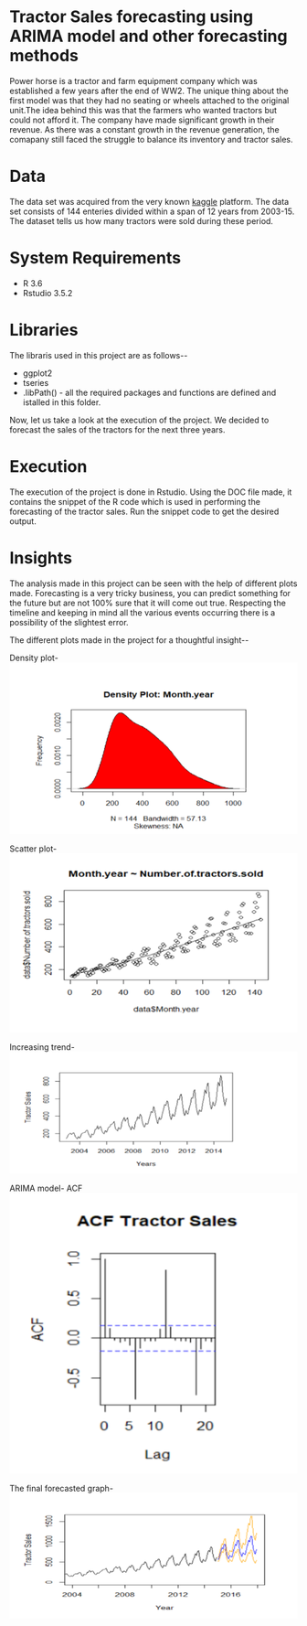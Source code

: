 # Tractor Sales forecasting using ARIMA model and other forecasting methods
Power horse is a tractor and farm equipment company which was established a few years after the end of WW2. The unique thing about the first model was that they had no seating or wheels attached to the original unit.The idea behind this was that the farmers who wanted tractors but could not afford it. The company have made significant growth in their revenue. 
As there was a constant growth in the revenue generation, the comapany still faced the struggle to balance its inventory and tractor sales.
# Data
The data set was acquired from the very known [kaggle](https://kaggle.com) platform. The data set consists of 144 enteries divided within a span of 12 years from 2003-15. The dataset tells us how many tractors were sold during these period. 
# System Requirements
- R 3.6
- Rstudio 3.5.2
# Libraries
The libraris used in this project are as follows--
- ggplot2
- tseries
- .libPath() - all the required packages and functions are defined and istalled in this folder.

Now, let us take a look at the execution of the project. We decided to forecast the sales of the tractors for the next three years.

# Execution
The execution of the project is done in Rstudio. 
Using the DOC file made, it contains the snippet of the R code which is used in performing the forecasting of the tractor sales. 
Run the snippet code to get the desired output.

# Insights

The analysis made in this project can be seen with the help of different plots made. Forecasting is a very tricky business, you can predict something for the future but are not 100% sure that it will come out true. Respecting the timeline and keeping in mind all the various events occurring there is a possibility of the slightest error.

The different plots made in the project for a thoughtful insight--

Density plot-
![Result1](diagrams/density.png?raw=true)

Scatter plot-
![Result2](diagrams/scatter.png?raw=true)

Increasing trend-
![Result3](diagrams/trend.png?raw=true)

ARIMA model- ACF 
![Result4](diagrams/ACF.png?raw=true)

The final forecasted graph-
![Result5](diagrams/forecasted.png?raw=true)